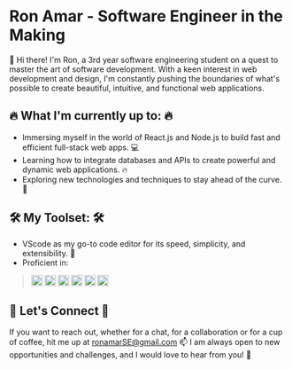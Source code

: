 # Ron Amar - Software Engineer in the Making

👋 Hi there! I'm Ron, a 3rd year software engineering student on a quest to master the art of software development. With a keen interest in web development and design, I'm constantly pushing the boundaries of what's possible to create beautiful, intuitive, and functional web applications.

## 🔥 What I'm currently up to: 🔥
- Immersing myself in the world of React.js and Node.js to build fast and efficient full-stack web apps. 💻
- Learning how to integrate databases and APIs to create powerful and dynamic web applications. 🔥
- Exploring new technologies and techniques to stay ahead of the curve. 🚀

## 🛠️ My Toolset: 🛠️
- VScode as my go-to code editor for its speed, simplicity, and extensibility. 👾
- Proficient in: 
> <img src="https://cdn.jsdelivr.net/gh/devicons/devicon/icons/java/java-original.svg" height="20px" width="20px"/>
> <img src="https://cdn.jsdelivr.net/gh/devicons/devicon/icons/c/c-plain.svg" height="20px" width="20px"/>
> <img src="https://cdn.jsdelivr.net/gh/devicons/devicon/icons/cplusplus/cplusplus-plain.svg" height="20px" width="20px"/>
> <img src="https://cdn.jsdelivr.net/gh/devicons/devicon/icons/javascript/javascript-plain.svg" height="20px" width="20px"/>
> <img src="https://cdn.jsdelivr.net/gh/devicons/devicon/icons/html5/html5-plain.svg" height="20px" width="20px"/>
> <img src="https://cdn.jsdelivr.net/gh/devicons/devicon/icons/css3/css3-plain.svg" height="20px" width="20px"/>

## 💬 Let's Connect 💬
If you want to reach out, whether for a chat, for a collaboration or for a cup of coffee, hit me up at ronamarSE@gmail.com 📫
I am always open to new opportunities and challenges, and I would love to hear from you! 🤝


